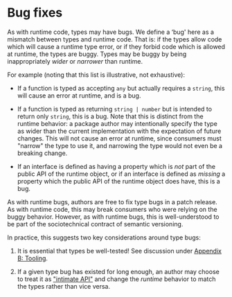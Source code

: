 # Bug fixes

As with runtime code, types may have bugs. We define a ‘bug' here as a mismatch between types and runtime code. That is: if the types allow code which will cause a runtime type error, or if they forbid code which is allowed at runtime, the types are buggy. Types may be buggy by being inappropriately *wider* or *narrower* than runtime.

For example (noting that this list is illustrative, not exhaustive):

-   If a function is typed as accepting `any` but actually requires a `string`, this will cause an error at runtime, and is a bug.

-   If a function is typed as returning `string | number` but is intended to return only `string`, this is a bug. Note that this is distinct from the runtime behavior: a package author may intentionally specify the type as wider than the current implementation with the expectation of future changes. This will not cause an error at runtime, since consumers must "narrow" the type to use it, and narrowing the type would not even be a breaking change.

-   If an interface is defined as having a property which is *not* part of the public API of the runtime object, or if an interface is defined as *missing* a property which the public API of the runtime object does have, this is a bug.

As with runtime bugs, authors are free to fix type bugs in a patch release. As with runtime code, this may break consumers who were relying on the buggy behavior. However, as with runtime bugs, this is well-understood to be part of the sociotechnical contract of semantic versioning.

In practice, this suggests two key considerations around type bugs:

1.  It is essential that types be well-tested! See discussion under [Appendix B: Tooling](../appendices/b-tooling.md).

2.  If a given type bug has existed for long enough, an author may choose to treat it as ["intimate API"][intimate] and change the *runtime* behavior to match the types rather than vice versa.

[intimate]: https://twitter.com/wycats/status/918644693759488005
